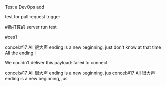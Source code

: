 Test a DevOps add

test for pull request trigger

#撒打算的
server run test


#ces1


concel:#17 All 很大声 ending is a new beginning, just don't know at that time All the ending i

We couldn’t deliver this payload: failed to connect


concel:#17 All 很大声 ending is a new beginning, jus
concel:#17 All 很大声 ending is a new beginning, jus
